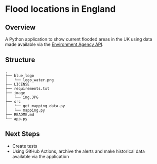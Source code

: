# Flood locations in England

## Overview

A Python application to show current flooded areas in the UK using data made available via the [Environment Agency API](https://environment.data.gov.uk/flood-monitoring/doc/reference).

## Structure


```
.
├── blue_logo
│   └── logo_water.png
├── LICENSE
├── requirements.txt
├── image
│   └── img.JPG
├── src
│   └── get_mapping_data.py
│   └── mapping.py
├── README.md
└── app.py

```

## Next Steps

- Create tests
- Using GitHub Actions, archive the alerts and make historical data available via the application

